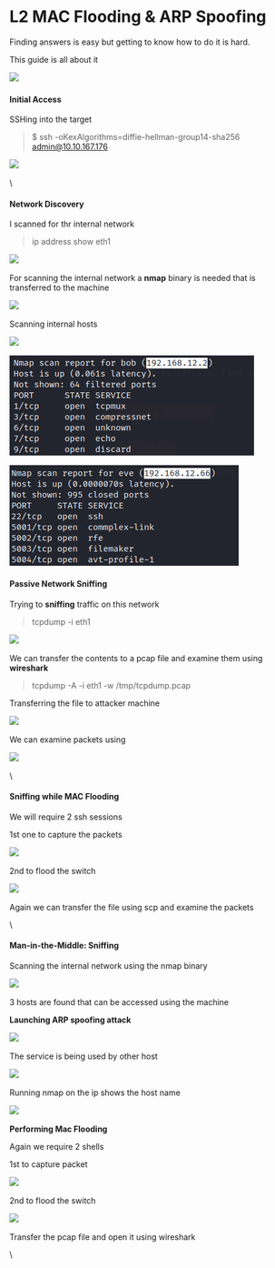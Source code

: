 # L2 MAC Flooding & ARP Spoofing

Finding answers is easy but getting to know how to do it is hard.

This guide is all about it

![](https://cdn-images-1.medium.com/max/1000/1\*AOcORUZF9dJu1E6FAQqqyQ.png)

#### Initial Access

SSHing into the target

> $ ssh -oKexAlgorithms=diffie-hellman-group14-sha256 admin@10.10.167.176

![](https://cdn-images-1.medium.com/max/1000/1\*SOvCrqco6-uQD9J64zL7Lw.png)

\


#### Network Discovery

I scanned for thr internal network

> ip address show eth1

![](https://cdn-images-1.medium.com/max/1000/1\*3q3pEJJOMwZe9lytLVizWQ.png)

For scanning the internal network a **nmap** binary is needed that is transferred to the machine

![](https://cdn-images-1.medium.com/max/1000/1\*GoY-tjArxtB\_FXwHWqw0sQ.png)

Scanning internal hosts

![](https://cdn-images-1.medium.com/max/1000/1\*G1fWa3\_K-jP2iz-4hK4NfQ.png)

![](<../.gitbook/assets/image (1) (1) (1) (1).png>)

![](<../.gitbook/assets/image (3) (1) (1) (1).png>)

#### Passive Network Sniffing

Trying to **sniffing** traffic on this network

> tcpdump -i eth1

![](https://cdn-images-1.medium.com/max/1000/1\*2QbtYh\_e3xz\_rNlOZKw34g.png)

We can transfer the contents to a pcap file and examine them using **wireshark**

> tcpdump -A -i eth1 -w /tmp/tcpdump.pcap

Transferring the file to attacker machine

![](https://cdn-images-1.medium.com/max/1000/1\*aPwj8Sq9Gu8mplN-sEgtzg.png)

We can examine packets using

![](https://cdn-images-1.medium.com/max/1000/1\*IibpV6uO-5fMDfwIzNvCDQ.png)

\


#### Sniffing while MAC Flooding

We will require 2 ssh sessions&#x20;

1st one to capture the packets

![](https://cdn-images-1.medium.com/max/1000/1\*uUt7SK4bu2Qsh7NUGbzAOg.png)

2nd to flood the switch

![](https://cdn-images-1.medium.com/max/1000/1\*hpsLcjGxD6pG9\_2yBBZaAw.png)

Again we can transfer the file using scp and examine the packets

\


#### Man-in-the-Middle: Sniffing

Scanning the internal network using the nmap binary

![](https://cdn-images-1.medium.com/max/1000/1\*3BRUG3qavdN5Uwry7WCHow.png)

3 hosts are found that can be accessed using the machine

**Launching ARP spoofing attack**

![](https://cdn-images-1.medium.com/max/1000/1\*9BHRZpoQBGBb57Zgi9YAzw.png)

The service is being used by other host

![](https://cdn-images-1.medium.com/max/1000/1\*6V5AnOUP9yhEshXca62hBw.png)

Running nmap on the ip shows the host name

![](https://cdn-images-1.medium.com/max/1000/1\*RK6YqET6yDwMxowtoMeyCQ.png)

**Performing Mac Flooding**

Again we require 2 shells

1st to capture packet

![](https://cdn-images-1.medium.com/max/1000/1\*c5WQR4JzrJnzNoZR2PpnZw.png)

2nd to flood the switch

![](https://cdn-images-1.medium.com/max/1000/1\*PzohQJhRbZV1B-9Nmn1VgA.png)

Transfer the pcap file and open it using wireshark

\
